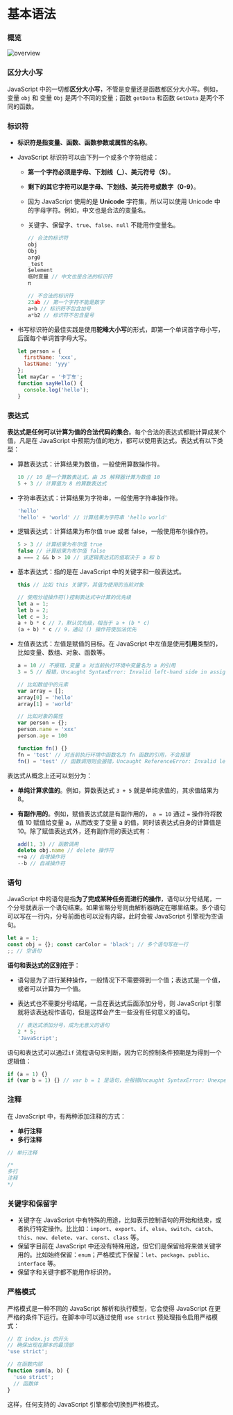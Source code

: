 # 基本语法

### 概览

![overview](./imgs/grammar.png)

### 区分大小写

JavaScript 中的一切都**区分大小写**，不管是变量还是函数都区分大小写。例如，变量 `obj` 和 变量 `Obj` 是两个不同的变量；函数 `getData` 和函数 `GetData` 是两个不同的函数。

### 标识符

- **标识符是指变量、函数、函数参数或属性的名称**。

- JavaScript 标识符可以由下列一个或多个字符组成：

  - **第一个字符必须是字母、下划线（_）、美元符号（$）**。

  - **剩下的其它字符可以是字母、下划线、美元符号或数字（0-9）**。

  - 因为 JavaScript 使用的是 **Unicode** 字符集，所以可以使用 Unicode 中的字母字符。例如，中文也是合法的变量名。

  - 关键字、保留字、`true`、`false`、`null` 不能用作变量名。

    ```javascript
    // 合法的标识符
    obj
    Obj
    arg0
    _test
    $element
    临时变量 // 中文也是合法的标识符
    π
    
    // 不合法的标识符
    23ab // 第一个字符不能是数字
    a+b // 标识符不包含加号
    a*b2 // 标识符不包含星号
    ```

- 书写标识符的最佳实践是使用**驼峰大小写**的形式，即第一个单词首字母小写，后面每个单词首字母大写。
  ```javascript
  let person = {
    firstName: 'xxx',
    lastName: 'yyy'
  };
  let mayCar = '卡丁车';
  function sayHello() {
    console.log('hello');
  }
  ```
### 表达式
**表达式是任何可以计算为值的合法代码的集合**。每个合法的表达式都能计算成某个值，凡是在 JavaScript 中预期为值的地方，都可以使用表达式。表达式有以下类型：

- 算数表达式：计算结果为数值，一般使用算数操作符。

  ```javascript
  10 // 10 是一个算数表达式，由 JS 解释器计算为数值 10
  5 + 3 // 计算值为 8 的算数表达式
  ```

- 字符串表达式：计算结果为字符串，一般使用字符串操作符。

  ```javascript
  'hello'
  'hello' + 'world' // 计算结果为字符串 'hello world'
  ```

- 逻辑表达式：计算结果为布尔值 true 或者 false，一般使用布尔操作符。

  ```javascript
  5 > 3 // 计算结果为布尔值 true
  false // 计算结果为布尔值 false
  a === 2 && b > 10 // 该逻辑表达式的值取决于 a 和 b
  ```

- 基本表达式：指的是在 JavaScript 中的关键字和一般表达式。

  ```javascript
  this // 比如 this 关键字，其值为使用的当前对象
  
  // 使用分组操作符()控制表达式中计算的优先级
  let a = 1;
  let b = 2;
  let c = 3;
  a + b * c // 7，默认优先级，相当于 a + (b * c)
  (a + b) * c // 9，通过 () 操作符使加法优先
  ```
  
- 左值表达式：左值是赋值的目标。在 JavaScript 中左值是使用**引用**类型的，比如变量、数组、对象、函数等。

  ```javascript
  a = 10 // 不报错，变量 a 对当前执行环境中变量名为 a 的引用
  3 = 5 // 报错，Uncaught SyntaxError: Invalid left-hand side in assignment
  
  // 比如数组中的元素
  var array = [];
  array[0] = 'hello'
  array[1] = 'world'
  
  // 比如对象的属性
  var person = {};
  person.name = 'xxx'
  person.age = 100
  
  function fn() {}
  fn = 'test' // 对当前执行环境中函数名为 fn 函数的引用，不会报错
  fn() = 'test' // 函数调用则会报错，Uncaught ReferenceError: Invalid left-hand side in assignment
  ```

表达式从概念上还可以划分为：

- **单纯计算求值的**。例如，算数表达式 `3 + 5` 就是单纯求值的，其求值结果为 8。

- **有副作用的**。例如，赋值表达式就是有副作用的， `a = 10` 通过 `=` 操作符将数值 10 赋值给变量 a，从而改变了变量 a 的值，同时该表达式自身的计算值是 10。除了赋值表达式外，还有副作用的表达式有：

  ```javascript
  add(1, 3) // 函数调用
  delete obj.name // delete 操作符
  ++a // 自增操作符
  --b // 自减操作符
  ```
### 语句

JavaScript 中的语句是指**为了完成某种任务而进行的操作**，语句以分号结尾，一个分号就表示一个语句结束。如果省略分号则由解析器确定在哪里结束。多个语句可以写在一行内，分号前面也可以没有内容，此时会被 JavaScript 引擎视为空语句。

```javascript
let a = 1;
const obj = {}; const carColor = 'black'; // 多个语句写在一行
;; // 空语句
```

**语句和表达式的区别在于**：

- 语句是为了进行某种操作，一般情况下不需要得到一个值；表达式是一个值，或者可以计算为一个值。

- 表达式也不需要分号结尾，一旦在表达式后面添加分号，则 JavaScript 引擎就将该表达视作语句，但是这样会产生一些没有任何意义的语句。

  ```javascript
  // 表达式添加分号，成为无意义的语句
  2 * 5;
  'JavaScript';
  ```

语句和表达式可以通过`if` 流程语句来判断，因为它的控制条件预期是为得到一个逻辑值：

```javascript
if (a = 1) {}
if (var b = 1) {} // var b = 1 是语句，会报错Uncaught SyntaxError: Unexpected token 'var'
```

### 注释

在 JavaScript 中，有两种添加注释的方式：

- **单行注释**
- **多行注释**

```javascript
// 单行注释

/* 
多行
注释
*/
```

### 关键字和保留字

- 关键字在 JavaScript 中有特殊的用途，比如表示控制语句的开始和结束，或者执行特定操作。比比如：`import`、`export`、`if`、`else`、`switch`、`catch`、`this`、`new`、`delete`、`var`、`const`、`class` 等。
- 保留字目前在 JavaScript 中还没有特殊用途，但它们是保留给将来做关键字用的。比如始终保留：`enum`；严格模式下保留：`let`、`package`、`public`、`interface` 等。
- 保留字和关键字都不能用作标识符。

### 严格模式

严格模式是一种不同的 JavaScript 解析和执行模型，它会使得 JavaScript 在更严格的条件下运行。在脚本中可以通过使用 `use strict` 预处理指令启用严格模式：

```javascript
// 在 index.js 的开头
// 确保出现在脚本的最顶部
'use strict';

// 在函数内部
function sum(a, b) {
  'use strict';
  // 函数体
}
```

这样，任何支持的 JavaScript 引擎都会切换到严格模式。